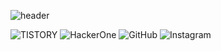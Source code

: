 ![header](https://capsule-render.vercel.app/api?type=Waving&color=000000&height=300&section=header&text=hackintoanetwork&fontColor=FFFFFF&fontAlignY=40&fontSize=70&animation=fadeIn)

<img alt="TISTORY" src ="https://img.shields.io/badge/Tistory-000000.svg?&style=for-the-badge&logo=tistory&logoColor=white"/>
<img alt="HackerOne" src ="https://img.shields.io/badge/HackerOne-000000.svg?&style=for-the-badge&logo=hackerone&logoColor=white"/>
<img alt="GitHub" src ="https://img.shields.io/badge/GitHub-181717.svg?&style=for-the-badge&logo=gitHub&logoColor=white"/>
<img alt="Instagram" src ="https://img.shields.io/badge/Instagram-E4405F.svg?&style=for-the-badge&logo=instagram&logoColor=white"/>
